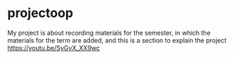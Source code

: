 # projectoop
My project is about recording materials for the semester, in which the materials for the term are added, and this is a section to explain the project https://youtu.be/SyGyX_XX9wc
